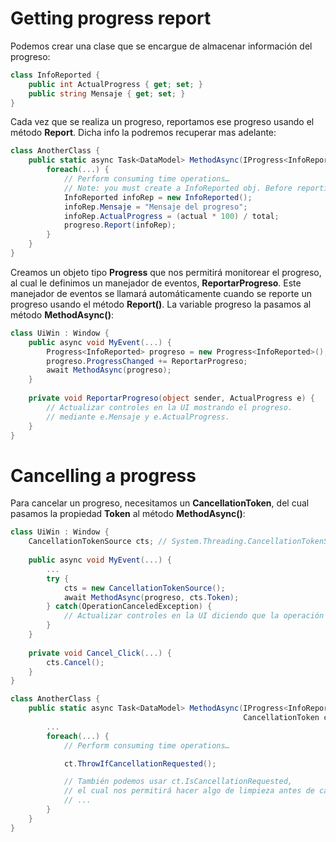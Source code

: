 # Getting progress report

Podemos crear una clase que se encargue de almacenar información del progreso:

```cs
class InfoReported {
    public int ActualProgress { get; set; }
    public string Mensaje { get; set; }
}
```

Cada vez que se realiza un progreso, reportamos ese progreso usando el método **Report**. Dicha info la podremos recuperar mas adelante:

```cs
class AnotherClass {
    public static async Task<DataModel> MethodAsync(IProgress<InfoReported> progreso) {
        foreach(...) {
            // Perform consuming time operations…
            // Note: you must create a InfoReported obj. Before reporting progress.
            InfoReported infoRep = new InfoReported();
            infoRep.Mensaje = "Mensaje del progreso";
            infoRep.ActualProgress = (actual * 100) / total;
            progreso.Report(infoRep);
        }
    }
}
```

Creamos un objeto tipo **Progress** que nos permitirá monitorear el progreso, al cual le definimos un manejador de eventos, **ReportarProgreso**. Este manejador de eventos se llamará automáticamente cuando se reporte un progreso usando el método **Report()**. La variable progreso la pasamos al método **MethodAsync()**:

```cs
class UiWin : Window {
    public async void MyEvent(...) {
        Progress<InfoReported> progreso = new Progress<InfoReported>();
        progreso.ProgressChanged += ReportarProgreso;
        await MethodAsync(progreso);
    }
    
    private void ReportarProgreso(object sender, ActualProgress e) {
        // Actualizar controles en la UI mostrando el progreso.
        // mediante e.Mensaje y e.ActualProgress.
    }
}
```

# Cancelling a progress

Para cancelar un progreso, necesitamos un **CancellationToken**, del cual pasamos la propiedad **Token** al método **MethodAsync()**:

```cs
class UiWin : Window {
    CancellationTokenSource cts; // System.Threading.CancellationTokenSource
    
    public async void MyEvent(...) {
        ...
        try {
            cts = new CancellationTokenSource();
            await MethodAsync(progreso, cts.Token);
        } catch(OperationCanceledException) {
            // Actualizar controles en la UI diciendo que la operación se canceló.
        }
    }
    
    private void Cancel_Click(...) {
        cts.Cancel();
    }
}

class AnotherClass {
    public static async Task<DataModel> MethodAsync(IProgress<InfoReported> progreso, 
                                                    CancellationToken ct) {
        ...
        foreach(...) {
            // Perform consuming time operations…

            ct.ThrowIfCancellationRequested();

            // También podemos usar ct.IsCancellationRequested, 
            // el cual nos permitirá hacer algo de limpieza antes de cancelar.
            // ...
        }
    }
}
```
